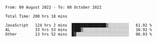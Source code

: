 
<!--START_SECTION:waka-->

```text
From: 09 August 2022 - To: 08 October 2022

Total Time: 200 hrs 18 mins

JavaScript   124 hrs 2 mins  ███████████████▒░░░░░░░░░   61.92 %
AL           33 hrs 53 mins  ████▒░░░░░░░░░░░░░░░░░░░░   16.92 %
Other        13 hrs 52 mins  █▓░░░░░░░░░░░░░░░░░░░░░░░   06.93 %
```

<!--END_SECTION:waka-->












